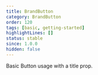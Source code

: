 ```yaml
---
title: BrandButton
category: BrandButton
order: 120
tags: [basic, getting-started]
highlightLines: []
status: stable
since: 1.0.0
hidden: false
---
```


Basic Button usage with a title prop.
